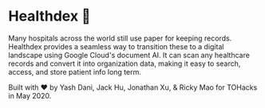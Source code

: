 # Healthdex 💊

Many hospitals across the world still use paper for keeping records. Healthdex provides a seamless way to transition these to a digital landscape using Google Cloud's document AI. It can scan any healthcare records and convert it into organization data, making it easy to search, access, and store patient info long term. 

Built with ❤ by Yash Dani, Jack Hu, Jonathan Xu, & Ricky Mao for TOHacks in May 2020. 
